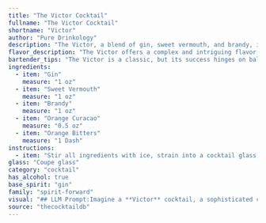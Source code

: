 ```yaml
---
title: "The Victor Cocktail"
fullname: "The Victor Cocktail"
shortname: "Victor"
author: "Pure Drinkology"
description: "The Victor, a blend of gin, sweet vermouth, and brandy, is a member of the classic Manhattan family, a group of cocktails that often feature whiskey or brandy as a base, fortified with sweet vermouth.  Its origins are shrouded in mystery, but likely emerged from the 19th century American bar scene. "
flavor_description: "The Victor offers a complex and intriguing flavor profile. Gin's juniper and botanicals dance with the sweetness of vermouth, while brandy adds a warm, rich depth. The result is a balanced cocktail that is both invigorating and sophisticated, with a lingering warmth that lingers on the palate. "
bartender_tips: "The Victor is a classic, but its success hinges on balance.  Use a good quality gin, and choose a sweet vermouth with a hint of bitterness. The brandy adds complexity, so opt for a smooth, aged variety. Chill your ingredients beforehand, and use a good ice to ensure proper dilution. Don't over-shake, as you want the flavors to meld, not become frothy. Finally, garnish with an orange twist for a fragrant touch. "
ingredients:
  - item: "Gin"
    measure: "1 oz"
  - item: "Sweet Vermouth"
    measure: "1 oz"
  - item: "Brandy"
    measure: "1 oz"
  - item: "Orange Curacao"
    measure: "0.5 oz"
  - item: "Orange Bitters"
    measure: "1 Dash"
instructions:
  - item: "Stir all ingredients with ice, strain into a cocktail glass, and serve."
glass: "Coupe glass"
category: "cocktail"
has_alcohol: true
base_spirit: "gin"
family: "spirit-forward"
visual: "## LLM Prompt:Imagine a **Victor** cocktail, a sophisticated concoction that blends **gin**, **sweet vermouth**, **brandy**, **orange curacao**, and **orange bitters**. Describe the visual appeal of this drink.  Consider:* **Color:** What shades are dominant? Does it have layers or a uniform color?* **Clarity:** Is it crystal clear, slightly hazy, or murky?* **Texture:** Does it have a silky smoothness or a subtle oiliness?* **Garnish:** What type of garnish is used? How does it complement the color and overall aesthetic? * **Presentation:** Is it served in a stemmed glass, an old fashioned glass, or something else? How does the glass shape enhance the visual appeal?**Example:** The Victor boasts a warm, inviting amber hue, slightly darkened by the brandy. Its clarity is crystal clear, with a gentle sheen reflecting the light. A delicate layer of orange oil swirls on top, creating a mesmerizing texture. A thin orange peel, carefully twisted over the glass, adds a splash of vibrant color and releases a tantalizing aroma. It rests elegantly in a coupe glass, the smooth curves highlighting its beauty. "
source: "thecocktaildb"
---
```


